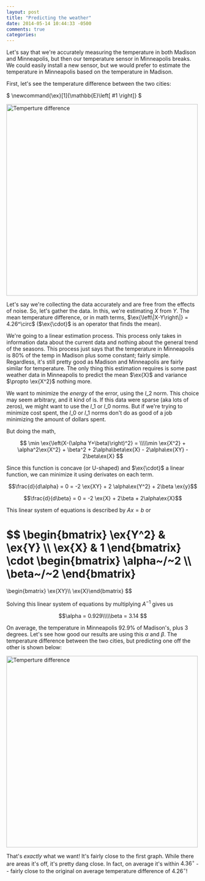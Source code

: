 ```yaml
---
layout: post
title: "Predicting the weather"
date: 2014-05-14 10:44:33 -0500
comments: true
categories: 
---
```



Let's say that we're accurately measuring the temperature in both Madison and Minneapolis, but then our temperature sensor in Minneapolis breaks. We could easily install a new sensor, but we would prefer to estimate the temperature in Minneapolis based on the temperature in Madison. 

First, let's see the temperature difference between the two cities:

$
\newcommand{\ex}[1]{\mathbb{E}\left[ #1 \right]}
$

<IMG SRC="https://raw.githubusercontent.com/scottsievert/side-projects/master/predicting_weather/temp_diff.png" width=500 align="center" ALT="Temperture difference">

<!--{% img center https://raw.githubusercontent.com/scottsievert/side-projects/master/predicting_weather/temp_diff.png 500 %}-->
<!--I have to go a level of meta first here and push to github-->

Let's say we're collecting the data accurately and are free from the effects of noise. So, let's gather the data. In this, we're estimating $X$ from $Y$. The mean temperature difference, or in math terms, $\ex{\left\|X-Y\right\|} = 4.26^\circ$ ($\ex{\cdot}$ is an operator that finds the mean).

We're going to a linear estimation process. This process only takes in
information data about the current data and nothing about the general trend of
the seasons. This process just says that the temperature in Minneapolis is 80%
of the temp in Madison plus some constant; fairly simple. Regardless, it's still
pretty good as Madison and Minneapolis are fairly similar for temperature. The
only thing this estimation requires is some past weather data in Minneapolis to
predict the mean $\ex{X}$ and variance $\propto \ex{X^2}$ nothing more.

We want to minimize the *energy* of the error, using the $l\_2$ norm. This
choice may seem arbitrary, and it kind of is. If this data were sparse (aka
lots of zeros), we might want to use the $l\_1$ or $l\_0$ norms. But if we're
trying to minimize cost spent, the $l\_0$ or $l\_1$ norms don't do as good of a
job minimizing the amount of dollars spent.

But doing the math,

$$ \min \ex{\left(X-(\alpha Y+\beta)\right)^2} = \\\\\min \ex{X^2} +
\alpha^2\ex{X^2} + \beta^2 + 2\alpha\beta\ex{X} - 2\alpha\ex{XY} - 2\beta\ex{X}  $$

Since this function is concave (or U-shaped) and $\ex{\cdot}$ a linear function, we can minimize it using derivates on each term.

$$\frac{d}{d\alpha} = 0 = -2 \ex{XY} + 2 \alpha\ex{Y^2} + 2\beta \ex{y}$$

$$\frac{d}{d\beta} = 0 = -2 \ex{X} + 2\beta + 2\alpha\ex{X}$$

This linear system of equations is described by $Ax = b$ or 

$$
\begin{bmatrix} \ex{Y^2} & \ex{Y} \\\\ \ex{X} & 1 \end{bmatrix}
\cdot
\begin{bmatrix} \alpha~/~2 \\\\ \beta~/~2  \end{bmatrix}
=
\begin{bmatrix} \ex{XY}\\\\ \ex{X}\end{bmatrix}
$$

Solving this linear system of equations by multiplying $A^{-1}$ gives us

$$\alpha = 0.929\\\\\beta = 3.14 $$

On average, the temperature in Minneapolis 92.9% of Madison's, plus 3 degrees.
Let's see how good our results are using this $\alpha$ and $\beta$. The
temperature difference between the two cities, but predicting one off the other
is shown below:

<!--{% img center https://raw.githubusercontent.com/scottsievert/side-projects/master/predicting_weather/pred_diff.png 500 %}-->
<IMG SRC="https://raw.githubusercontent.com/scottsievert/side-projects/master/predicting_weather/pred_diff.png" width=500 align="center" ALT="Temperture difference">

That's *exactly* what we want! It's fairly close to the first graph. While
there are areas it's off, it's pretty dang close. In fact, on average it's
within $4.36^\circ$ -- fairly close to the original on average temperature
difference of $4.26^\circ$!

